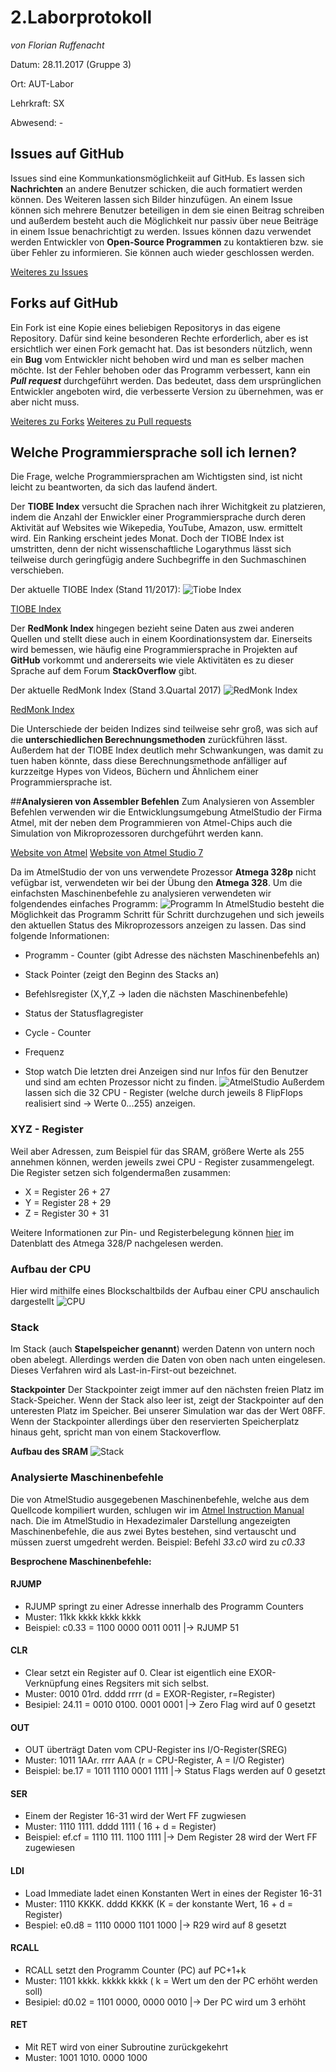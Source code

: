 # **2.Laborprotokoll** 

*von Florian Ruffenacht*

Datum: 28.11.2017 (Gruppe 3)

Ort: AUT-Labor

Lehrkraft: SX

Abwesend: -


## **Issues auf GitHub**

Issues sind eine Kommunkationsmöglichkeiit auf GitHub. Es lassen sich **Nachrichten** an andere
Benutzer schicken, die auch formatiert werden können. Des Weiteren lassen sich Bilder hinzufügen.
An einem Issue können sich mehrere Benutzer beteiligen in dem sie einen Beitrag schreiben und außerdem 
besteht auch die Möglichkeit nur passiv über neue Beiträge in einem Issue benachrichtigt zu werden.
Issues können dazu verwendet werden Entwickler von **Open-Source Programmen** zu kontaktieren bzw. sie 
über Fehler zu informieren. Sie können auch wieder geschlossen werden.

[Weiteres zu Issues](https://guides.github.com/features/issues/) 


## **Forks auf GitHub**

Ein Fork ist eine Kopie eines beliebigen Repositorys in das eigene Repository. Dafür sind keine besonderen Rechte
erforderlich, aber es ist ersichtlich wer einen Fork gemacht hat. Das ist besonders nützlich, wenn ein **Bug** vom 
Entwickler nicht behoben wird und man es selber machen möchte. Ist der Fehler behoben oder das Programm verbessert, 
kann ein *__Pull request__* durchgeführt werden. Das bedeutet, dass dem ursprünglichen Entwickler angeboten wird, die 
verbesserte Version zu übernehmen, was er aber nicht muss.

[Weiteres zu Forks](https://guides.github.com/activities/forking/)
[Weiteres zu Pull requests](https://help.github.com/articles/about-pull-requests/)


##  **Welche Programmiersprache soll ich lernen?**

Die Frage, welche Programmiersprachen am Wichtigsten sind, ist nicht leicht zu beantworten, da sich das laufend ändert.

Der **TIOBE Index** versucht die Sprachen nach ihrer Wichitgkeit zu platzieren, indem die Anzahl der Enwickler einer 
Programmiersprache durch deren Aktivität auf Websites wie Wikepedia, YouTube, Amazon, usw. ermittelt wird. Ein Ranking
erscheint jedes Monat. Doch der TIOBE Index ist umstritten, denn der nicht wissenschaftliche Logarythmus lässt sich  teilweise durch geringfügig andere Suchbegriffe in den Suchmaschinen verschieben.

Der aktuelle TIOBE Index (Stand 11/2017):
![Tiobe Index](https://github.com/HTLMechatronics/m14-la1-sx/blob/rufflm14/BildTiobeE2.svg)

[TIOBE Index](https://www.tiobe.com/tiobe-index/)

Der **RedMonk Index** hingegen bezieht seine Daten aus zwei anderen Quellen und stellt diese auch in einem Koordinationsystem dar. Einerseits
wird bemessen, wie häufig eine Programmiersprache in Projekten auf **GitHub** vorkommt und andererseits wie viele Aktivitäten es zu 
dieser Sprache auf dem Forum **StackOverflow** gibt.

Der aktuelle RedMonk Index (Stand 3.Quartal 2017)
![RedMonk Index](https://github.com/HTLMechatronics/m14-la1-sx/blob/rufflm14/BildRedMonkE2.png)


[RedMonk Index](https://redmonk.com/sogrady/2017/06/08/language-rankings-6-17/)

Die Unterschiede der beiden Indizes sind teilweise sehr groß, was sich auf die **unterschiedlichen Berechnungsmethoden** zurückführen
lässt. Außerdem hat der TIOBE Index deutlich mehr Schwankungen, was damit zu tuen haben könnte, dass diese Berechnungsmethode anfälliger
auf kurzzeitge Hypes von Videos, Büchern und Ähnlichem einer Programmiersprache ist.

##**Analysieren von Assembler Befehlen**
Zum Analysieren von Assembler Befehlen verwenden wir die Entwicklungsumgebung AtmelStudio der Firma Atmel, mit der neben dem Programmieren
von Atmel-Chips auch die Simulation von Mikroprozessoren durchgeführt werden kann. 

[Website von Atmel](http://www.atmel.com/)
[Website von Atmel Studio 7](http://www.atmel.com/microsite/atmel-studio/)

Da im AtmelStudio der von uns verwendete Prozessor **Atmega 328p** nicht vefügbar ist, verwendeten wir bei der Übung den **Atmega 328**.
Um die einfachsten Maschinenbefehle zu analysieren verwendeten wir folgendendes einfaches Programm:
![Programm](https://github.com/HTLMechatronics/m14-la1-sx/blob/rufflm14/BildProgrammE2.JPG)
In AtmelStudio besteht die Möglichkeit das Programm Schritt für Schritt durchzugehen und sich jeweils den aktuellen Status des Mikroprozessors anzeigen zu lassen. 
Das sind folgende Informationen:
* Programm - Counter (gibt Adresse des nächsten Maschinenbefehls an)
* Stack Pointer (zeigt den Beginn des Stacks an)
* Befehlsregister (X,Y,Z -> laden die nächsten Maschinenbefehle)
* Status der Statusflagregister

* Cycle - Counter
* Frequenz
 * Stop watch
Die letzten drei Anzeigen sind nur Infos für den Benutzer und sind am echten Prozessor nicht zu finden.
![AtmelStudio](https://github.com/HTLMechatronics/m14-la1-sx/blob/rufflm14/BildAtmelStudioE2.JPG)
Außerdem lassen sich die 32 CPU - Register (welche durch jeweils 8 FlipFlops realisiert sind -> Werte 0...255) anzeigen.

### XYZ - Register
Weil aber Adressen, zum Beispiel für das SRAM, größere Werte als 255 annehmen können, werden jeweils zwei CPU - Register zusammengelegt.
Die Register setzen sich folgendermaßen zusammen:


* X = Register 26 + 27
* Y = Register 28 + 29
* Z = Register 30 + 31

Weitere Informationen zur Pin- und Registerbelegung können [hier](http://www.atmel.com/Images/Atmel-42735-8-bit-AVR-Microcontroller-ATmega328-328P_Datasheet.pdf) im Datenblatt des Atmega 328/P nachgelesen werden.

### Aufbau der CPU
 Hier wird mithilfe eines Blockschaltbilds der Aufbau einer CPU anschaulich dargestellt
 ![CPU](https://github.com/HTLMechatronics/m14-la1-sx/blob/rufflm14/BildCpuE2.png)
 
### Stack
Im Stack (auch **Stapelspeicher genannt**) werden Datenn von untern noch oben abelegt. Allerdings werden die Daten von oben nach unten eingelesen. Dieses Verfahren wird als Last-in-First-out bezeichnet.

**Stackpointer**
Der Stackpointer zeigt immer auf den nächsten freien Platz im Stack-Speicher. Wenn der Stack also leer ist, zeigt der Stackpointer auf den unteresten Platz im Speicher. Bei unserer Simulation war das der Wert 08FF. Wenn der Stackpointer allerdings über den reservierten Speicherplatz hinaus geht, spricht man von einem Stackoverflow.

**Aufbau des SRAM**
![Stack](https://github.com/HTLMechatronics/m14-la1-sx/blob/rufflm14/BildStackE2.png)

### Analysierte Maschinenbefehle

Die von AtmelStudio ausgegebenen Maschinenbefehle, welche aus dem Quellcode kompiliert wurden, schlugen wir im [Atmel Instruction Manual](http://www.atmel.com/images/Atmel-0856-AVR-Instruction-Set-Manual.pdf) nach. Die im AtmelStudio in Hexadezimaler Darstellung angezeigten Maschinenbefehle, die aus zwei Bytes bestehen, sind vertauscht und müssen zuerst umgedreht werden.
Beispiel: Befehl *33.c0* wird zu *c0.33*

**Besprochene Maschinenbefehle:**

#### RJUMP
* RJUMP springt zu einer Adresse innerhalb des Programm Counters 
* Muster: 11kk kkkk kkkk kkkk
* Beispiel: c0.33 = 1100 0000 0011 0011 |-> RJUMP 51
#### CLR
* Clear setzt ein Register auf 0. Clear ist eigentlich eine EXOR-Verknüpfung eines Regsiters mit sich selbst.
* Muster: 0010 01rd. dddd rrrr (d = EXOR-Register, r=Register)
* Besipiel: 24.11 = 0010 0100. 0001 0001 |-> Zero Flag wird auf 0 gesetzt
#### OUT
* OUT überträgt Daten vom CPU-Register ins I/O-Register(SREG)
* Muster: 1011 1AAr. rrrr AAA (r = CPU-Register, A = I/O Register)
* Beispiel: be.17 = 1011 1110 0001 1111 |-> Status Flags werden auf 0 gesetzt
#### SER
* Einem der Register 16-31 wird der Wert FF zugwiesen
* Muster: 1110 1111. dddd 1111 ( 16 + d = Register)
* Beispiel: ef.cf = 1110 111. 1100 1111  |-> Dem Register 28 wird der Wert FF zugewiesen
#### LDI
* Load Immediate ladet einen Konstanten Wert in eines der Register 16-31
* Muster: 1110 KKKK. dddd KKKK (K = der konstante Wert, 16 + d = Register)
* Bespiel: e0.d8 = 1110 0000 1101 1000 |-> R29 wird auf 8 gesetzt
#### RCALL
* RCALL setzt den Programm Counter (PC) auf PC+1+k
* Muster: 1101 kkkk. kkkkk kkkk ( k = Wert um den der PC erhöht werden soll)
* Besipiel: d0.02 = 1101 0000, 0000 0010 |-> Der PC wird um 3 erhöht
#### RET
* Mit RET wird von einer Subroutine zurückgekehrt
* Muster: 1001 1010. 0000 1000




